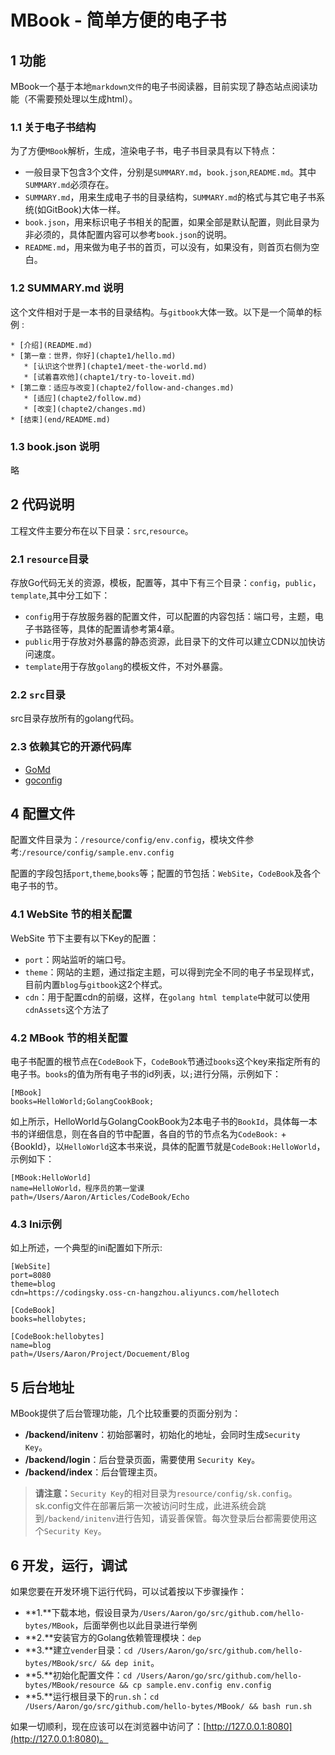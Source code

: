 # MBook - 简单方便的电子书

## 1 功能

MBook一个基于本地`markdown文件`的电子书阅读器，目前实现了静态站点阅读功能（不需要预处理以生成html）。

### 1.1 关于电子书结构

为了方便`MBook`解析，生成，渲染电子书，电子书目录具有以下特点：

- 一般目录下包含3个文件，分别是`SUMMARY.md`，`book.json`,`README.md`。其中`SUMMARY.md`必须存在。
- `SUMMARY.md`，用来生成电子书的目录结构，`SUMMARY.md`的格式与其它电子书系统(如GitBook)大体一样。
- `book.json`，用来标识电子书相关的配置，如果全部是默认配置，则此目录为非必须的，具体配置内容可以参考`book.json`的说明。
- `README.md`，用来做为电子书的首页，可以没有，如果没有，则首页右侧为空白。

### 1.2 SUMMARY.md 说明

这个文件相对于是一本书的目录结构。与`gitbook`大体一致。以下是一个简单的标例 :

```
* [介绍](README.md)
* [第一章：世界，你好](chapte1/hello.md)
   * [认识这个世界](chapte1/meet-the-world.md)
   * [试着喜欢他](chapte1/try-to-loveit.md)
* [第二章：适应与改变](chapte2/follow-and-changes.md)
   * [适应](chapte2/follow.md)
   * [改变](chapte2/changes.md)
* [结束](end/README.md)
```

### 1.3 book.json 说明

略


## 2 代码说明

工程文件主要分布在以下目录：`src`,`resource`。

### 2.1 `resource`目录

存放Go代码无关的资源，模板，配置等，其中下有三个目录：`config`，`public`，`template`,其中分工如下：

- `config`用于存放服务器的配置文件，可以配置的内容包括：端口号，主题，电子书路径等，具体的配置请参考第4章。
- `public`用于存放对外暴露的静态资源，此目录下的文件可以建立CDN以加快访问速度。
- `template`用于存放`golang`的模板文件，不对外暴露。

### 2.2 `src`目录

src目录存放所有的golang代码。

### 2.3 依赖其它的开源代码库

 - [GoMd](https://github.com/hello-bytes/GoMD)
 - [goconfig](https://github.com/hello-bytes/goconfig)

## 4 配置文件

配置文件目录为：`/resource/config/env.config`，模块文件参考:`/resource/config/sample.env.config`

配置的字段包括`port`,`theme`,`books`等；配置的节包括：`WebSite`，`CodeBook`及各个电子书的节。

### 4.1 WebSite 节的相关配置

WebSite 节下主要有以下Key的配置：

- `port`：网站监听的端口号。
- `theme`：网站的主题，通过指定主题，可以得到完全不同的电子书呈现样式，目前内置`blog`与`gitbook`这2个样式。
- `cdn`：用于配置cdn的前缀，这样，在`golang html template`中就可以使用`cdnAssets`这个方法了

### 4.2 MBook 节的相关配置

电子书配置的根节点在`CodeBook`下，`CodeBook`节通过`books`这个key来指定所有的电子书。`books`的值为所有电子书的id列表，以`;`进行分隔，示例如下：

```
[MBook]
books=HelloWorld;GolangCookBook;
```

如上所示，HelloWorld与GolangCookBook为2本电子书的`BookId`，具体每一本书的详细信息，则在各自的节中配置，各自的节的节点名为`CodeBook:` + {BookId}，以`HelloWorld`这本书来说，具体的配置节就是`CodeBook:HelloWorld`，示例如下：

```
[MBook:HelloWorld]
name=HelloWorld，程序员的第一堂课
path=/Users/Aaron/Articles/CodeBook/Echo
```

### 4.3 Ini示例

如上所述，一个典型的ini配置如下所示:

```
[WebSite]
port=8080
theme=blog
cdn=https://codingsky.oss-cn-hangzhou.aliyuncs.com/hellotech

[CodeBook]
books=hellobytes;

[CodeBook:hellobytes]
name=blog
path=/Users/Aaron/Project/Docuement/Blog
```

## 5 后台地址

MBook提供了后台管理功能，几个比较重要的页面分别为：

- **/backend/initenv**：初始部署时，初始化的地址，会同时生成`Security Key`。
- **/backend/login**：后台登录页面，需要使用 `Security Key`。
- **/backend/index**：后台管理主页。

> **请注意：**`Security Key`的相对目录为`resource/config/sk.config`。sk.config文件在部署后第一次被访问时生成，此进系统会跳到`/backend/initenv`进行告知，请妥善保管。每次登录后台都需要使用这个`Security Key`。

## 6 开发，运行，调试

如果您要在开发环境下运行代码，可以试着按以下步骤操作：

- **1.**下载本地，假设目录为`/Users/Aaron/go/src/github.com/hello-bytes/MBook`，后面举例也以此目录进行举例
- **2.**安装官方的Golang依赖管理模块：`dep`
- **3.**建立`vender`目录：`cd /Users/Aaron/go/src/github.com/hello-bytes/MBook/src/ && dep init`。
- **5.**初始化配置文件：`cd /Users/Aaron/go/src/github.com/hello-bytes/MBook/resource && cp sample.env.config env.config`
- **5.**运行根目录下的`run.sh`：`cd /Users/Aaron/go/src/github.com/hello-bytes/MBook/ && bash run.sh`

如果一切顺利，现在应该可以在浏览器中访问了：[http://127.0.0.1:8080](http://127.0.0.1:8080)。